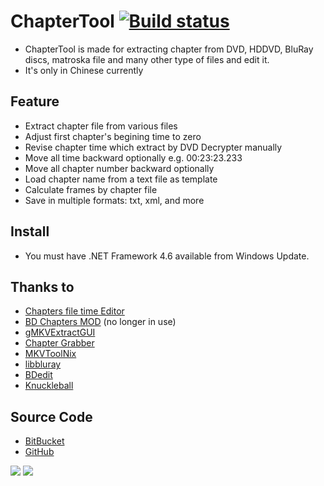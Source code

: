 # ChapterTool [![Build status](https://ci.appveyor.com/api/projects/status/rtc76h5ulveafj5f?svg=true)](https://ci.appveyor.com/project/tautcony/chaptertool)

- ChapterTool is made for extracting chapter from DVD, HDDVD, BluRay discs, matroska file and many other type of files and edit it.
- It's only in Chinese currently


## Feature

- Extract chapter file from various files
- Adjust first chapter's begining time to zero
- Revise chapter time which extract by DVD Decrypter manually
- Move all time backward optionally e.g. 00:23:23.233
- Move all chapter number backward optionally
- Load chapter name from a text file as template
- Calculate frames by chapter file
- Save in multiple formats: txt, xml, and more


## Install

- You must have .NET Framework 4.6 available from Windows Update.


## Thanks to

 - [Chapters file time Editor](https://www.nmm-hd.org/newbbs/viewtopic.php?f=16&t=24)
 - [BD Chapters MOD](https://www.nmm-hd.org/newbbs/viewtopic.php?f=16&t=517) (no longer in use)
 - [gMKVExtractGUI](http://sourceforge.net/projects/gmkvextractgui/)
 - [Chapter Grabber](http://jvance.com/pages/ChapterGrabber.xhtml)
 - [MKVToolNix](https://www.bunkus.org/videotools/mkvtoolnix/links.html)
 - [libbluray](http://www.videolan.org/developers/libbluray.html)
 - [BDedit](http://pel.hu/bdedit/)
 - [Knuckleball](https://github.com/jimevans/knuckleball)


## Source Code

 - [BitBucket](https://bitbucket.org/TautCony/chaptertool)
 - [GitHub](https://github.com/tautcony/ChapterTool)

 ![](https://img.shields.io/github/downloads/tautcony/chaptertool/total.svg)
 ![](https://img.shields.io/github/license/tautcony/chaptertool.svg)
